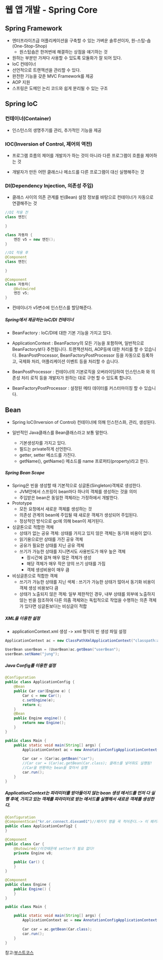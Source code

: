# 웹 앱 개발 - Spring Core

## Spring Framework

- 엔터프라이즈급 어플리케이션을 구축할 수 있는 가벼운 솔루션이자, 원-스탑-숍(One-Stop-Shop)
  - 원스탑숍은 한꺼번에 해결하는 상점을 얘기하는 것
- 원하는 부분만 가져다 사용할 수 있도록 모듈화가 잘 되어 있다.
- IoC 컨테이너
- 선언적으로 트랜잭션을 관리할 수 있다.
- 완전한 기능을 갖춘 MVC Framework를 제공
- AOP 지원
- 스프링은 도메인 논리 코드와 쉽게 분리될 수 있는 구조



## Spring IoC

### 컨테이너(Container)

- 인스턴스의 생명주기를 관리, 추가적인 기능을 제공

### IOC(Inversion of Control, 제어의 역전)

- 프로그램 흐름의 제어를 개발자가 하는 것이 아니라 다른 프로그램이 흐름을 제어하는 것

- 개발자가 만든 어떤 클래스나 메소드를 다른 프로그램이 대신 실행해주는 것

### DI(Dependency Injection, 의존성 주입)

- 클래스 사이의 의존 관계를 빈(Bean) 설정 정보를 바탕으로 컨테이너가 자동으로 연결해주는 것

``` java
//DI 적용 전
class 엔진{
    
}

class 자동차 {
    엔진 v5 = new 엔진();
}
```


```java
//DI 적용 후
@Component
class 엔진{
    
}

@Component
class 자동차{
    @Autowired
    엔진 v5;
}
```

- 컨테이너가 v5변수에 인스턴스를 할당해준다.

##### Spring에서 제공하는 IoC/DI 컨테이너 

- BeanFactory : IoC/DI에 대한 기본 기능을 가지고 있다.
- ApplicationContext : BeanFactory의 모든 기능을 포함하며, 일반적으로 BeanFactory보다 추천됩니다. 트랜잭션처리, AOP등에 대한 처리를 할 수 있습니다. BeanPostProcessor, BeanFactoryPostProcessor 등을 자동으로 등록하고, 국제화 처리, 어플리케이션 이벤트 등을 처리할 수 습니다.

- BeanPostProcessor : 컨테이너의 기본로직을 오버라이딩하여 인스턴스화 와 의존성 처리 로직 등을 개발자가 원하는 대로 구현 할 수 있도록 합니다.
- BeanFactoryPostProcessor : 설정된 메타 데이터를 커스터마이징 할 수 있습니다.



## Bean

- Spring IoC(Inversion of Control) 컨테이너에 의해 인스턴스화, 관리, 생성된다.

- 일반적인 Java클래스를 Bean클래스라고 보통 말한다.
  - 기본생성자를 가지고 있다.
  - 필드는 private하게 선언한다.
  - getter, setter 메소드를 가진다.
  - getName(), getName() 메소드를 name 프로퍼티(property)라고 한다.

##### Spring Bean Scope

- Spring은 빈을 생성할 때 기본적으로 싱글톤(Singleton)객체로 생성한다.
  - JVM안에서 스프링이 bean마다 하나의 객체를 생성하는 것을 의미
  - 주입받은 bean은 동일한 객체라는 가정하에서 개발한다.
- Prototype 
  - 모든 요청에서 새로운 객체를 생성하는 것
  - 의존성 관계의 bean에 주입될 때 새로운 객체가 생성되어 주입된다.
  - 정상적인 방식으로 gc에 의해 bean이 제거된다.
- 싱글톤으로 적합한 객체
  - 상태가 없는 공유 객체: 상태를 가지고 있지 않은 객체는 동기화 비용이 없다.
  - 읽기용으로만 상태를 가진 공유 객체
  - 공유가 필요한 상태를 지닌 공유 객체
  - 쓰기가 가능한 상태를 지니면서도 사용빈도가 매우 높은 객체
    - 장시간에 걸쳐 매우 많은 객체가 생성
    - 해당 객체가 매우 작은 양의 쓰기 상태를 가짐
    - 객체 생성비용이 매우 큼
- 비싱글톤으로 적합한 객체
  - 쓰기가 가능한 상태를 지닌 색체 : 쓰기가 가능한 상태가 많아서 동기화 비용이 객체 생성 비용보다 큼
  - 상태가 노출되지 않은 객체: 일부 제한적인 경우, 내부 상태를 외부에 노출하지 않는 빈을 참조하여 다른 의좀 객체와는 독립적으로 작업을 수행하는 의존 객체가 있다면 싱글톤보다는 비싱글이 적합

##### XML을 이용한 설정

- applicationContext.xml 생성 -> xml 형식의 빈 생성 파일 설정

```java
ApplicationContext ac = new ClassPathXmlApplicationContext("classpath:applicationContext.xml"); //초기화

UserBean userBean = (UserBean)ac.getBean("userBean");
userBean.setName("jung");
```

#####  Java Config를 이용한 설정

```java
@Configuration
public class ApplicationConfig {
	@Bean
	public Car car(Engine e) {
		Car c = new Car();
		c.setEngine(e);
		return c;
	}
	@Bean
	public Engine engine() {
		return new Engine();
	}
}
```

```java
public class Main {
	public static void main(String[] args) {
		ApplicationContext ac = new AnnotationConfigApplicationContext(ApplicationConfig.class);
		   
		Car car = (Car)ac.getBean("car");
        //Car car = (Car)ac.getBean(Car.class); 클래스를 넣어줘도 실행됨!
        //Car을 반환하는 bean을 찾아서 실행
		car.run();
	}
}
```

##### ApplicationContext는 파라미터를 받아들이지 않는 bean 생성 메서드를 먼저 다 실행 후에, 가지고 있는 객체를 파라미터로 받는 메서드를 실행해서 새로운 객체를 생성한다.

```java
@Configuration
@ComponentScan("kr.or.connect.diexam01")//패키지 명을 꼭 적어준다.-> 이 패키지 안에서 알아서 생성
public class ApplicationConfig2 {
}
```

```java
@Component
public class Car {
	@Autowired//이것때문에 setter가 필요 없다!
	private Engine v8;
	
	public Car() {
	}
}
```

```java
@Component
public class Engine {
	public Engine() {
	}
}
```

```java
public class Main {

	public static void main(String[] args) {
		ApplicationContext ac = new AnnotationConfigApplicationContext(ApplicationConfig2.class);
		   
		Car car = ac.getBean(Car.class);
		car.run();
	}
}
```









참고:[부스트코스](https://www.edwith.org/boostcourse-web/lecture/20655/)



